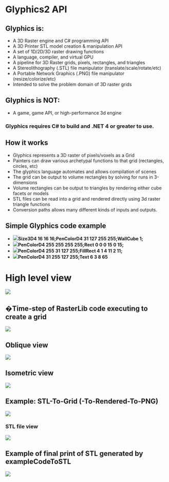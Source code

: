 # Glyphics2 API

## Glyphics is:
*  A 3D Raster engine and C# programming API 
*  A 3D Printer STL model creation & manipulation API
*  A set of 1D/2D/3D raster drawing functions
*  A language, compiler, and virtual GPU
*  A pipeline for 3D Raster grids, pixels, rectangles, and triangles
*  A Stereolithography (.STL) file manipulator (translate/scale/rotate/etc)
*  A Portable Network Graphics (.PNG) file manipulator (resize/colorize/etc)
*  Intended to solve the problem domain of 3D raster grids
   
## Glyphics is NOT:
*  A game, game API, or high-performance 3d engine

### Glyphics requires C# to build and .NET 4 or greater to use.

## How it works
- Glyphics represents a 3D raster of pixels/voxels as a Grid
- Painters can draw various archetypal functions to that grid (rectangles, circles, etc)
- The glyphics language automates and allows compilation of scenes
- The grid can be output to volume rectangles by solving for runs in 3-dimensions
- Volume rectangles can be output to triangles by rendering either cube facets or models
- STL files can be read into a grid and rendered directly using 3d raster triangle functions
- Conversion paths allows many different kinds of inputs and outputs.

## Simple Glyphics code example
* ![](https://github.com/katascope/Glyphics2/blob/master/Documentation/Simple-1.PNG)**Size3D4 16 16 16;PenColorD4 31 127 255 255;WallCube 1;**
* ![](https://github.com/katascope/Glyphics2/blob/master/Documentation/Simple-2.PNG)**PenColorD4 255 255 255 255;Rect 0 0 0 15 0 15;**
* ![](https://github.com/katascope/Glyphics2/blob/master/Documentation/Simple-3.PNG)**PenColorD4 255 31 127 255;FillRect 4 1 4 11 2 11;**
* ![](https://github.com/katascope/Glyphics2/blob/master/Documentation/Simple-4.PNG)**PenColorD4 31 255 127 255;Text 6 3 8 65**

# High level view
![](https://github.com/katascope/Glyphics2/blob/master/Documentation/Complex-1.png)

## �Time-step of RasterLib code executing to create a grid
![](https://github.com/katascope/Glyphics2/blob/master/Documentation/NexusAnim.gif)

## Oblique view
![](https://github.com/katascope/Glyphics2/blob/master/Documentation/NexusOrtho.png)

## Isometric view
![](https://github.com/katascope/Glyphics2/blob/master/Documentation/NexusIsometric.png)

## Example: STL-To-Grid (-To-Rendered-To-PNG)
![](https://github.com/katascope/Glyphics2/blob/master/Glyphics/Examples/ExampleSTLToGrid/test.png)

### STL file view
![](https://github.com/katascope/Glyphics2/blob/master/Documentation/NexusPrintPreview.png)

## Example of final print of STL generated by exampleCodeToSTL
![](https://github.com/katascope/Glyphics2/blob/master/Documentation/NexusPrinted.png)


